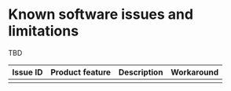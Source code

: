 # Known software issues and limitations

TBD

| Issue ID | Product feature | Description | Workaround |
| :--- | :--- | :--- | :--- |
|  |  |  |  |

